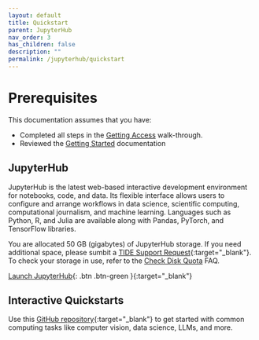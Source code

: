 ```yaml
---
layout: default
title: Quickstart
parent: JupyterHub
nav_order: 3
has_children: false
description: ""
permalink: /jupyterhub/quickstart
---
```


# Prerequisites
This documentation assumes that you have:
- Completed all steps in the [Getting Access](./gettingaccess) walk-through.
- Reviewed the [Getting Started](./gettingstarted) documentation

## JupyterHub

JupyterHub is the latest web-based interactive development environment for notebooks, code, and data. Its flexible interface allows users to configure and arrange workflows in data science, scientific computing, computational journalism, and machine learning. Languages such as Python, R, and Julia are available along with Pandas, PyTorch, and TensorFlow libraries.

You are allocated 50 GB (gigabytes) of JupyterHub storage. If you need additional space, please sumbit a [TIDE Support Request](https://tide.sdsu.edu/tide-support-request/){:target="_blank"}. To check your storage in use, refer to the [Check Disk Quota](faqs/diskquota) FAQ.

[Launch JupyterHub](https://csu-tide-jupyterhub.nrp-nautilus.io/){: .btn .btn-green }{:target="_blank"}

## Interactive Quickstarts
Use this [GitHub repository](https://github.com/csu-tide/jupyter-quickstarts){:target="_blank"} to get started with common computing tasks like computer vision, data science, LLMs, and more.
